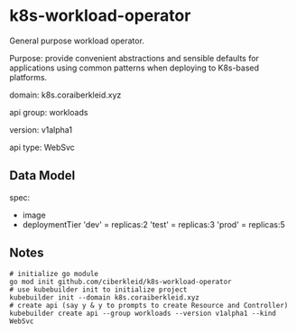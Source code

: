 # k8s-workload-operator

General purpose workload operator.

Purpose: provide convenient abstractions and sensible defaults for applications using common patterns when deploying to K8s-based platforms.

domain: k8s.coraiberkleid.xyz

api group: workloads

version: v1alpha1

api type: WebSvc

## Data Model

spec:

- image
- deploymentTier
    'dev' = replicas:2
    'test' = replicas:3
    'prod' = replicas:5
    
## Notes

```
# initialize go module
go mod init github.com/ciberkleid/k8s-workload-operator
# use kubebuilder init to initialize project 
kubebuilder init --domain k8s.coraiberkleid.xyz
# create api (say y & y to prompts to create Resource and Controller)
kubebuilder create api --group workloads --version v1alpha1 --kind WebSvc
```